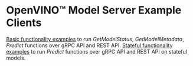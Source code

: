 # OpenVINO™ Model Server Example Clients 

[Basic functionality examples](basic) to run *GetModelStatus*, *GetModelMetadata*, *Predict* functions over gRPC API and REST API.
[Stateful functionality examples](stateful) to run *Predict* functions over gRPC API and REST API on stateful models.
